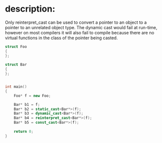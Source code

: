 # description: 
 Only reinterpret_cast can be used to convert a pointer to an object to a pointer to an unrelated object type.  The dynamic cast would fail at run-time, however on most compilers it will also fail to compile because there are no virtual functions in the class of the pointer being casted.

```C++ runnable
struct Foo
{
};
 
struct Bar
{
};


int main()
{
    Foo* f = new Foo;

    Bar* b1 = f;
    Bar* b2 = static_cast<Bar*>(f);
    Bar* b3 = dynamic_cast<Bar*>(f);
    Bar* b4 = reinterpret_cast<Bar*>(f);
    Bar* b5 = const_cast<Bar*>(f);
 
    return 0;
}
```
